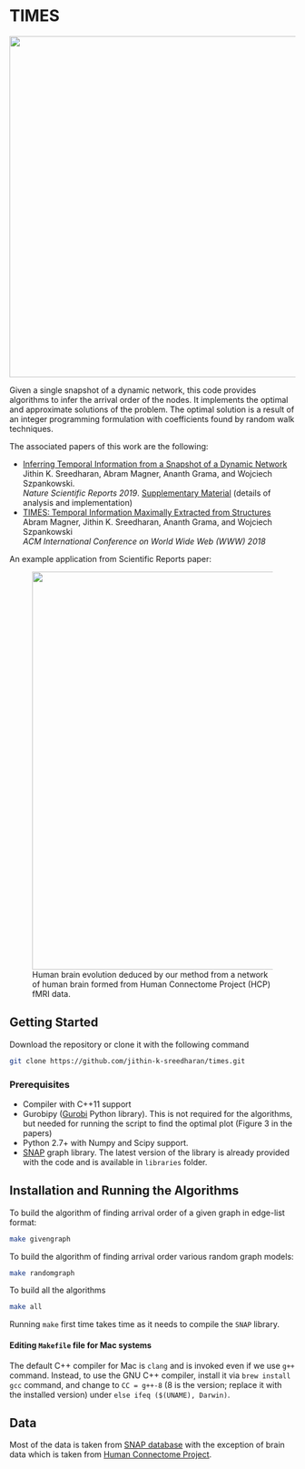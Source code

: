 # TIMES
<!-- ![image](https://user-images.githubusercontent.com/19230005/53579065-e0fdf500-3b46-11e9-9437-6471a42f26f4.png) -->
<img src="https://user-images.githubusercontent.com/19230005/53579065-e0fdf500-3b46-11e9-9437-6471a42f26f4.png" width="600">


Given a single snapshot of a dynamic network, this code provides algorithms to infer the arrival order of the nodes.
It implements the optimal and approximate solutions of the problem. The optimal solution is a result of an integer programming formulation with coefficients found by random walk techniques.

The associated papers of this work are the following:
* [Inferring Temporal Information from a Snapshot of a Dynamic Network](https://rdcu.be/boQ5z)\
Jithin K. Sreedharan, Abram Magner, Ananth Grama, and Wojciech Szpankowski.\
_Nature Scientific Reports 2019_. [Supplementary Material](https://static-content.springer.com/esm/art%3A10.1038%2Fs41598-019-38912-0/MediaObjects/41598_2019_38912_MOESM1_ESM.pdf) (details of analysis and implementation)
* [TIMES: Temporal Information Maximally Extracted from Structures](https://dl.acm.org/citation.cfm?id=3186105)\
Abram Magner, Jithin K. Sreedharan, Ananth Grama, and Wojciech Szpankowski\
_ACM International Conference on World Wide Web (WWW) 2018_

An example application from Scientific Reports paper:
<figure>
<img src="https://user-images.githubusercontent.com/19230005/53579668-fcb5cb00-3b47-11e9-8e39-dfd186865462.png" width="700">
<figcaption>
Human brain evolution deduced by our method from a network of human brain formed from Human Connectome Project (HCP) fMRI data.
</figcaption>
</figure>

## Getting Started
Download the repository or clone it with the following command
```bash
git clone https://github.com/jithin-k-sreedharan/times.git
```

### Prerequisites
- Compiler with C++11 support
- Gurobipy ([Gurobi](http://www.gurobi.com/) Python library). This is not required for the algorithms, but needed for running the script to find the optimal plot (Figure 3 in the papers)
- Python 2.7+ with Numpy and Scipy support.
- [SNAP](https://snap.stanford.edu/snap/index.html) graph library. The latest version of the library is already provided with the code and is available in `libraries` folder.

## Installation and Running the Algorithms
To build the algorithm of finding arrival order of a given graph in edge-list format:
```bash
make givengraph
```
To build the algorithm of finding arrival order various random graph models:
```bash
make randomgraph
```
To build all the algorithms
```bash
make all
```
Running `make` first time takes time as it needs to compile the `SNAP` library.

#### Editing `Makefile` file for Mac systems
The default C++ compiler for Mac is `clang` and is invoked even if we use `g++` command. Instead, to use the GNU C++ compiler, install it via `brew install gcc` command, and change to `CC = g++-8` (8 is the version; replace it with the installed version) under `else ifeq ($(UNAME), Darwin)`.

## Data
Most of the data is taken from [SNAP database](https://snap.stanford.edu/data/index.html) with the exception of brain data which is taken from [Human Connectome Project](https://www.humanconnectome.org/study/hcp-young-adult/document/extensively-processed-fmri-data-documentation).
<!-- For the brain Connectome data, please download the brain connectome data from [here](link). The data is cleaned matrix version of the original human connectome project data. The code to clean the data is available here.
 -->

